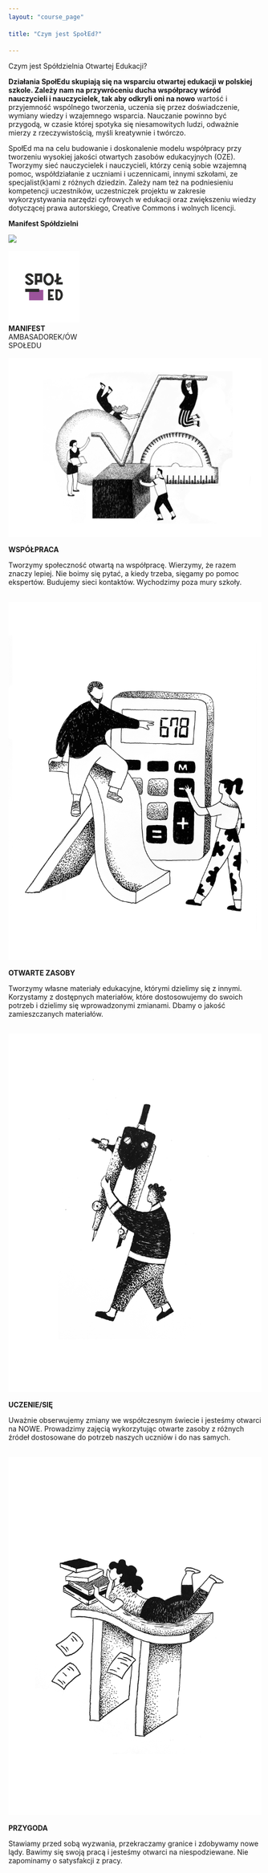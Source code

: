 ```yaml
---
layout: "course_page"

title: "Czym jest SpołEd?"

---
```


<div class="text-center screen-title">
Czym jest Spółdzielnia Otwartej Edukacji?
</div>

<div class="screen-content">
  <p>
  <strong>Działania SpołEdu skupiają się na wsparciu otwartej edukacji w polskiej szkole. Zależy nam na przywróceniu ducha współpracy wśród nauczycieli i nauczycielek, tak aby odkryli oni na nowo</strong> wartość i przyjemność wspólnego tworzenia, uczenia się przez doświadczenie, wymiany wiedzy i wzajemnego wsparcia. Nauczanie powinno być przygodą, w czasie której spotyka się niesamowitych ludzi, odważnie mierzy z rzeczywistością, myśli kreatywnie i twórczo.
  </p>
  
  <p>
  SpołEd ma na celu budowanie i doskonalenie modelu współpracy przy tworzeniu wysokiej jakości otwartych zasobów edukacyjnych (OZE). Tworzymy sieć nauczycielek i nauczycieli, którzy cenią sobie wzajemną pomoc, współdziałanie z uczniami i uczennicami, innymi szkołami, ze specjalist(k)ami z różnych dziedzin. Zależy nam też na podniesieniu kompetencji uczestników, uczestniczek projektu w zakresie wykorzystywania narzędzi cyfrowych w edukacji oraz zwiększeniu wiedzy dotyczącej prawa autorskiego, Creative Commons i wolnych licencji. 
  </p>
  
  <p class="text-center">
  <strong>Manifest Spółdzielni</strong>
  </p>
  
   <p>
  <img src="{{ site.baseurl }}/img/manifest.jpg" />
  </p>




<div class="row background-green">
  <div class="col-md-3">
   <img src="/img/logo_spoled_fiolet.png" />          
  </div>   
  <div class="col-md-9 text-center">
    <strong>MANIFEST</strong><br/>
	AMBASADOREK/ÓW<br/>
	SPOŁEDU
    
  </div>             
</div>
   &nbsp;  
<div class="row">
  <div class="col-md-3">
   <img src="/img/manifest-ilu1.jpg" />          
  </div>   
  <div class="col-md-9 background-green">
    <p class="white"><strong>WSPÓŁPRACA</strong><br/></p>
    <p>
	Tworzymy społeczność otwartą na współpracę. Wierzymy, że razem znaczy lepiej. Nie boimy się pytać, a kiedy trzeba, sięgamy po pomoc ekspertów. Budujemy sieci kontaktów. Wychodzimy poza mury szkoły.
	</p>
  </div>             
</div>    
   &nbsp;  
<div class="row">
  <div class="col-md-3">
   <img src="/img/manifest-ilu2.jpg" />          
  </div>   
  <div class="col-md-9 background-green">
    <p class="white"><strong>OTWARTE ZASOBY</strong><br/></p>
	 <p>
	 Tworzymy własne materiały edukacyjne, którymi dzielimy się z innymi. Korzystamy z dostępnych materiałów, które dostosowujemy do swoich potrzeb i dzielimy się wprowadzonymi zmianami. Dbamy o jakość zamieszczanych materiałów. 
	 </p>
  </div>             
</div>    
 &nbsp;
<div class="row">
  <div class="col-md-3">
   <img src="/img/manifest-ilu3.jpg" />          
  </div>   
  <div class="col-md-9 background-green">
    <p class="white"><strong>UCZENIE/SIĘ</strong><br/></p>
    <p>
	Uważnie obserwujemy zmiany we współczesnym świecie i jesteśmy otwarci na NOWE. Prowadzimy zajęcią wykorzytując otwarte zasoby z różnych źródeł dostosowane do potrzeb naszych uczniów i do nas samych.
	</p>
  </div>             
</div>    
 &nbsp;
<div class="row">
  <div class="col-md-3">
   <img src="/img/manifest-ilu4.jpg" />          
  </div>   
  <div class="col-md-9 background-green">
    <p class="white"><strong>PRZYGODA</strong><br/></p>
    <p>
	Stawiamy przed sobą wyzwania, przekraczamy granice i zdobywamy nowe lądy. Bawimy się swoją pracą i jesteśmy otwarci na niespodziewane. Nie zapominamy o satysfakcji z pracy.
	</p>
  </div>             
</div>    



</div> 

